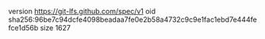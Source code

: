 version https://git-lfs.github.com/spec/v1
oid sha256:96be7c94dcfe4098beadaa7fe0e2b58a4732c9c9e1fac1ebd7e444fefce1d56b
size 1627
